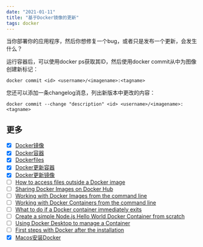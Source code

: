 ```yaml
---
date: "2021-01-11"
title: "基于Docker镜像的更新"
tags: docker
---
```

当你部署你的应用程序，然后你想修复一个bug，或者只是发布一个更新，会发生什么？

运行容器后，可以使用docker ps获取其ID，然后使用docker commit从中为图像创建新标记：

``` shell
docker commit <id> <username>/<imagename>:<tagname>
```
您还可以添加一条changelog消息，列出新版本中更改的内容：

``` shell
docker commit --change "description" <id> <username>/<imagename>:<tagname>
```

## 更多

- [x] [Docker镜像](./Docker镜像)
- [x] [Docker容器](./Docker容器)
- [x] [Dockerfiles](./Dockerfiles)
- [x] [Docker更新容器](./Docker更新容器)
- [x] [Docker更新镜像](./Docker更新容器)
- [ ] [How to access files outside a Docker image]()
- [ ] [Sharing Docker Images on Docker Hub]()
- [ ] [Working with Docker Images from the command line]()
- [ ] [Working with Docker Containers from the command line]()
- [ ] [What to do if a Docker container immediately exits]()
- [ ] [Create a simple Node.js Hello World Docker Container from scratch]()
- [ ] [Using Docker Desktop to manage a Container]()
- [ ] [First steps with Docker after the installation]()
- [x] [Macos安装Docker](./Macos安装Docker)